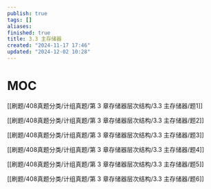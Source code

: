 ```yaml
---
publish: true
tags: []
aliases: 
finished: true
title: 3.3 主存储器
created: "2024-11-17 17:46"
updated: "2024-12-02 10:28"
---
```

# MOC

[[刷题/408真题分类/计组真题/第 3 章存储器层次结构/3.3 主存储器/题1]]

[[刷题/408真题分类/计组真题/第 3 章存储器层次结构/3.3 主存储器/题2]]

[[刷题/408真题分类/计组真题/第 3 章存储器层次结构/3.3 主存储器/题3]]

[[刷题/408真题分类/计组真题/第 3 章存储器层次结构/3.3 主存储器/题4]]

[[刷题/408真题分类/计组真题/第 3 章存储器层次结构/3.3 主存储器/题5]]

[[刷题/408真题分类/计组真题/第 3 章存储器层次结构/3.3 主存储器/题6]]